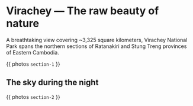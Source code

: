 # Virachey — The raw beauty of nature

A breathtaking view covering ~3,325 square kilometers, Virachey National Park spans the northern sections of Ratanakiri and Stung Treng provinces of Eastern Cambodia.

{{ photos `section-1` }}

## The sky during the night

{{ photos `section-2` }}
